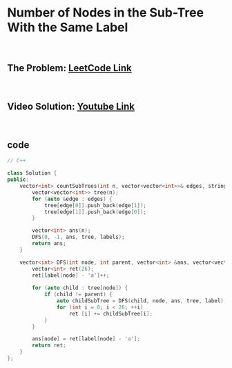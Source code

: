 # Number of Nodes in the Sub-Tree With the Same Label

<br>

## The Problem: [LeetCode Link](https://leetcode.com/problems/number-of-nodes-in-the-sub-tree-with-the-same-label/)

<br>

## Video Solution: [Youtube Link](https://www.youtube.com/watch?v=r0ZCfYtBm0k&t=2s)

<br>

## code

```cpp
// C++

class Solution {
public:
    vector<int> countSubTrees(int n, vector<vector<int>>& edges, string labels) {
        vector<vector<int>> tree(n);
        for (auto &edge : edges) {
            tree[edge[0]].push_back(edge[1]);
            tree[edge[1]].push_back(edge[0]);
        }

        vector<int> ans(n);
        DFS(0, -1, ans, tree, labels);
        return ans;
    }

    vector<int> DFS(int node, int parent, vector<int> &ans, vector<vector<int>> &tree, string &label) {
        vector<int> ret(26);
        ret[label[node] - 'a']++;
        
        for (auto child : tree[node]) {
            if (child != parent) {
                auto childSubTree = DFS(child, node, ans, tree, label);
                for (int i = 0; i < 26; ++i)
                    ret [i] += childSubTree[i];
            }
        }

        ans[node] = ret[label[node] - 'a'];
        return ret;
    }
};
```
